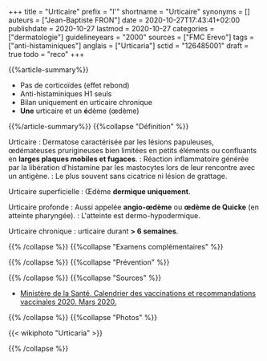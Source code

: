 +++
title = "Urticaire"
prefix = "l'"
shortname = "Urticaire"
synonyms = []
auteurs = ["Jean-Baptiste FRON"]
date = 2020-10-27T17:43:41+02:00
publishdate = 2020-10-27
lastmod = 2020-10-27
categories = ["dermatologie"]
guidelineyears = "2000"
sources = ["FMC Erevo"]
tags = ["anti-histaminiques"]
anglais = ["Urticaria"]
sctid = "126485001"
draft = true
todo = "reco"
+++

{{%article-summary%}}

- Pas de corticoïdes (effet rebond)
- Anti-histaminiques H1 seuls
- Bilan uniquement en urticaire chronique
- **Une** urticaire et un **é**dème (œdème)

{{%/article-summary%}}
{{%collapse "Définition" %}}

Urticaire
: Dermatose caractérisée par les lésions papuleuses, œdémateuses prurigineuses bien limitées en petits éléments ou confluants en **larges plaques mobiles et fugaces**.
: Réaction inflammatoire générée par la libération d’histamine par les mastocytes lors de leur rencontre avec un antigène.
: Le plus souvent sans cicatrice ni lésion de grattage.

Urticaire superficielle
: Œdème **dermique uniquement**.

Urticaire profonde
: Aussi appelée **angio-œdème** ou **œdème de Quicke** (en atteinte pharyngée).
: L'atteinte est dermo-hypodermique.

Urticaire chronique
: urticaire durant **> 6 semaines**.

{{% /collapse %}}
{{%collapse "Examens complémentaires" %}}


{{% /collapse %}}
{{%collapse "Prévention" %}}


{{% /collapse %}}
{{%collapse "Sources" %}}

- [Ministère de la Santé. Calendrier des vaccinations et recommandations vaccinales 2020. Mars 2020.](//solidarites-sante.gouv.fr/IMG/pdf/calendrier_vaccinal_29juin20.pdf)

{{% /collapse %}}
{{%collapse "Photos" %}}

{{< wikiphoto "Urticaria" >}}

{{% /collapse %}}
